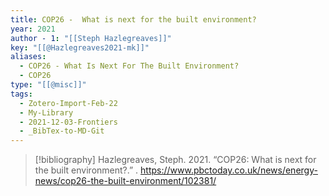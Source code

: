 ```yaml
---
title: COP26 -  What is next for the built environment?
year: 2021
author - 1: "[[Steph Hazlegreaves]]"
key: "[[@Hazlegreaves2021-mk]]"
aliases:
  - COP26 - What Is Next For The Built Environment?
  - COP26
type: "[[@misc]]"
tags:
  - Zotero-Import-Feb-22
  - My-Library
  - 2021-12-03-Frontiers
  - _BibTex-to-MD-Git
---
```


> [!bibliography]
> Hazlegreaves, Steph. 2021. “COP26: What is next for the built environment?.” . https://www.pbctoday.co.uk/news/energy-news/cop26-the-built-environment/102381/